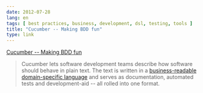```yaml
---
date: 2012-07-28
lang: en
tags: [ best practices, business, development, dsl, testing, tools ]
title: "Cucumber -- Making BDD fun"
type: link
---
```


[Cucumber -- Making BDD fun](http://cukes.info/)

> Cucumber lets software development teams describe how software should
> behave in plain text. The text is written in a [business-readable
> domain-specific
> language](http://www.martinfowler.com/bliki/BusinessReadableDSL.html)
> and serves as documentation, automated tests and development-aid --
> all rolled into one format.

